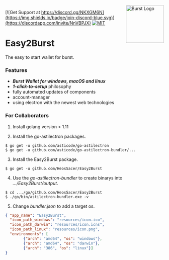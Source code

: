 <img align="right" width="120" height="120" title="Burst Logo" src="https://raw.githubusercontent.com/PoC-Consortium/Marketing_Resources/master/BURST_LOGO/PNG/icon_blue.png" />

[![Get Support at https://discord.gg/NKXGM6N](https://img.shields.io/badge/join-discord-blue.svg)](https://discordapp.com/invite/NnVBPJX)
[![MIT](https://img.shields.io/badge/license-GPLv3-blue.svg)](LICENSE)

# Easy2Burst

The easy to start wallet for burst.

### Features
- ***Burst Wallet for windows, macOS and linux***
- ***1-click-to-setup*** philosophy
- fully automated updates of components
- account-manager
- using electron with the newest web technologies

### For Collaborators
1. Install golang version > 1.11

2. Install the go-astilectron packages.
``` shell
$ go get -u github.com/asticode/go-astilectron
$ go get -u github.com/asticode/go-astilectron-bundler/...
```

3. Install the Easy2Burst package.
``` shell
$ go get -u github.com/HeosSacer/Easy2Burst
```

4. Use the *go-astilectron-bundler* to create binarys into *.../Easy2Burst/output*.
``` shell
$ cd .../go/github.com/HeosSacer/Easy2Burst
$ ./go/bin/astilectron-bundler.exe -v
```

5. Change *bundler.json* to add a target os.
``` json
{ "app_name": "Easy2Burst",
  "icon_path_windows": "resources/icon.ico",
  "icon_path_darwin": "resources/icon.icns",
  "icon_path_linux": "resources/icon.png",
  "environments": [
        {"arch": "amd64", "os": "windows"},
        {"arch": "amd64", "os": "darwin"},
        {"arch": "386", "os": "linux"}]
}
```
